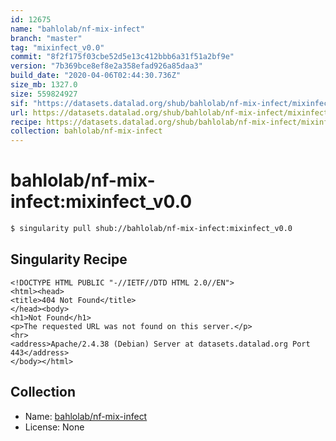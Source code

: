 ```yaml
---
id: 12675
name: "bahlolab/nf-mix-infect"
branch: "master"
tag: "mixinfect_v0.0"
commit: "8f2f175f03cbe52d5e13c412bbb6a31f51a2bf9e"
version: "7b369bce8ef8e2a358efad926a85daa3"
build_date: "2020-04-06T02:44:30.736Z"
size_mb: 1327.0
size: 559824927
sif: "https://datasets.datalad.org/shub/bahlolab/nf-mix-infect/mixinfect_v0.0/2020-04-06-8f2f175f-7b369bce/7b369bce8ef8e2a358efad926a85daa3.sif"
url: https://datasets.datalad.org/shub/bahlolab/nf-mix-infect/mixinfect_v0.0/2020-04-06-8f2f175f-7b369bce/
recipe: https://datasets.datalad.org/shub/bahlolab/nf-mix-infect/mixinfect_v0.0/2020-04-06-8f2f175f-7b369bce/Singularity
collection: bahlolab/nf-mix-infect
---
```


# bahlolab/nf-mix-infect:mixinfect_v0.0

```bash
$ singularity pull shub://bahlolab/nf-mix-infect:mixinfect_v0.0
```

## Singularity Recipe

```singularity
<!DOCTYPE HTML PUBLIC "-//IETF//DTD HTML 2.0//EN">
<html><head>
<title>404 Not Found</title>
</head><body>
<h1>Not Found</h1>
<p>The requested URL was not found on this server.</p>
<hr>
<address>Apache/2.4.38 (Debian) Server at datasets.datalad.org Port 443</address>
</body></html>
```

## Collection

 - Name: [bahlolab/nf-mix-infect](https://github.com/bahlolab/nf-mix-infect)
 - License: None

